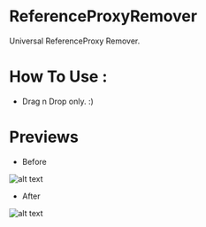 # ReferenceProxyRemover
Universal ReferenceProxy Remover.
# How To Use : 
- Drag n Drop only. :)

# Previews

- Before

![alt text](https://github.com/CursedLand/ReferenceProxyRemover/blob/master/Before.PNG)

- After

![alt text](https://github.com/CursedLand/ReferenceProxyRemover/blob/master/After.PNG)
